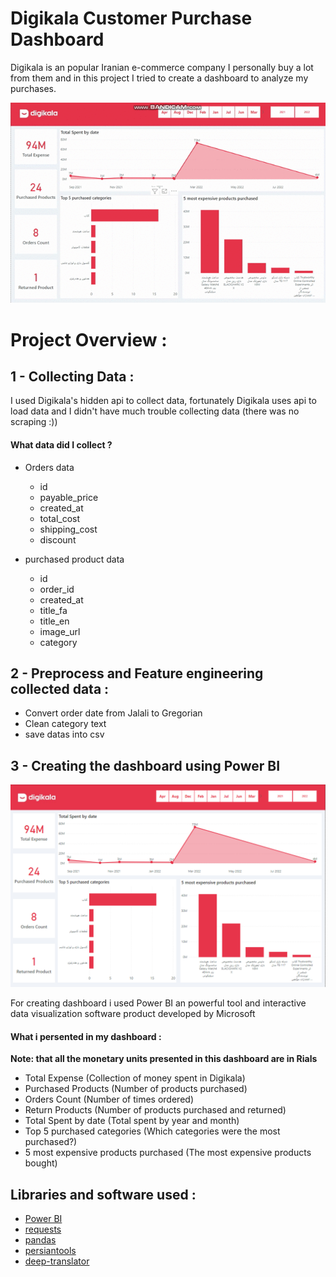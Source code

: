 # Digikala Customer Purchase Dashboard

Digikala is an popular Iranian e-commerce company I personally buy a lot from them and in this project I tried to create a dashboard to analyze my purchases.

![alt Text](https://github.com/meysamraz/digikala-customer-purchase-dashboard/blob/master/src/preview.gif)

# Project Overview : 

## 1 - Collecting Data : 
I used Digikala's hidden api to collect data, fortunately Digikala uses api to load data and I didn't have much trouble collecting data (there was no scraping :))

#### What data did I collect ?

- Orders data
   - id
   - payable_price
   - created_at 
   - total_cost
   - shipping_cost 
   - discount

- purchased product data
   - id
   - order_id
   - created_at 
   - title_fa
   - title_en 
   - image_url
   - category

## 2 - Preprocess and Feature engineering collected data : 

 - Convert order date from Jalali to Gregorian
 - Clean category text
 - save datas into csv

## 3 - Creating the dashboard using Power BI

<p><img src="src/demo.png" alt=""></p>

For creating dashboard i used Power BI an powerful tool and interactive data visualization software product developed by Microsoft 

#### What i persented in my dashboard :
**Note: that all the monetary units presented in this dashboard are in Rials**

- Total Expense (Collection of money spent in Digikala)
- Purchased Products (Number of products purchased)
- Orders Count (Number of times ordered)
- Return Products (Number of products purchased and returned)
- Total Spent by date (Total spent by year and month)
- Top 5 purchased categories (Which categories were the most purchased?)
- 5 most expensive products purchased (The most expensive products bought)

## Libraries and software used : 
 
 - [Power BI](https://powerbi.microsoft.com/en/)
 - [requests](https://pypi.org/project/requests/)
 - [pandas](https://pandas.pydata.org/)
 - [persiantools](https://pypi.org/project/persiantools/)
 - [deep-translator](https://pypi.org/project/deep-translator/)  
